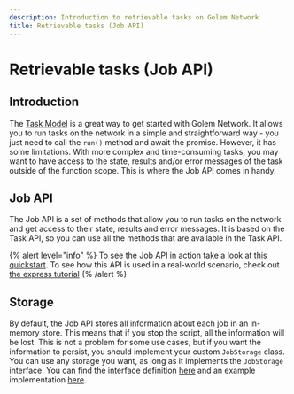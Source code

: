 ```yaml
---
description: Introduction to retrievable tasks on Golem Network
title: Retrievable tasks (Job API)
---
```


# Retrievable tasks (Job API)

## Introduction

The [Task Model](/docs/creators/javascript/guides/task-model) is a great way to get started with Golem Network. It allows you to run tasks on the network in a simple and straightforward way - you just need to call the `run()` method and await the promise. However, it has some limitations. With more complex and time-consuming tasks, you may want to have access to the state, results and/or error messages of the task outside of the function scope. This is where the Job API comes in handy.

## Job API

The Job API is a set of methods that allow you to run tasks on the network and get access to their state, results and error messages. It is based on the Task API, so you can use all the methods that are available in the Task API.

{% alert level="info" %}
To see the Job API in action take a look at [this quickstart](/docs/creators/javascript/quickstarts/retrievable-task). To see how this API is used in a real-world scenario, check out [the express tutorial](/docs/creators/javascript/tutorials/rest-api-with-express)
{% /alert %}

## Storage

By default, the Job API stores all information about each job in an in-memory store. This means that if you stop the script, all the information will be lost. This is not a problem for some use cases, but if you want the information to persist, you should implement your custom `JobStorage` class. You can use any storage you want, as long as it implements the `JobStorage` interface. You can find the interface definition [here](https://github.com/golemfactory/golem-js/blob/master/src/job/storage.ts#L9) and an example implementation [here](https://github.com/golemfactory/golem-js/blob/master/src/job/storage.ts#L14).
